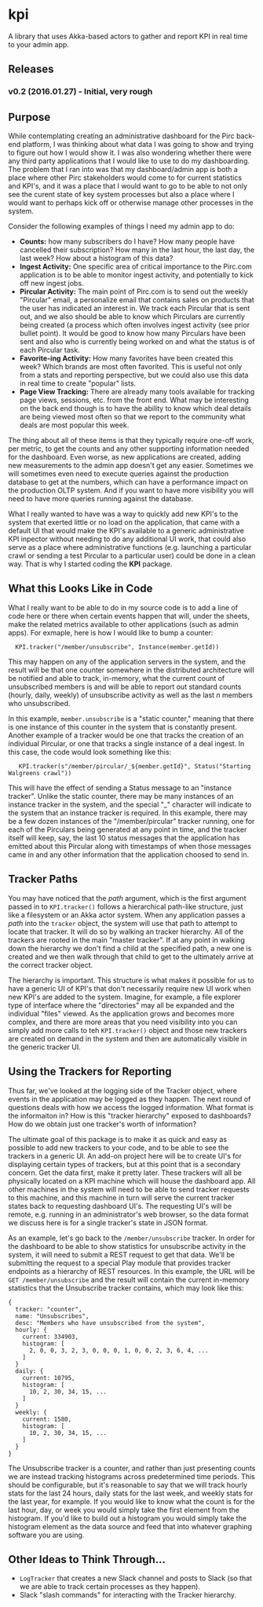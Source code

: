 # kpi
A library that uses Akka-based actors to gather and report KPI in real time to your admin app.

## Releases

### v0.2 (2016.01.27) - Initial, very rough

## Purpose

While contemplating creating an administrative dashboard for the Pirc back-end platform, I was thinking about what data I was going to show and trying to figure out how I would show it.  I was also wondering whether there were any third party applications that I would like to use to do my dashboarding.  The problem that I ran into was that my dashboard/admin app is both a place where other Pirc stakeholders would come to for current statistics and KPI's, and it was a place that I would want to go to be able to not only see the curent state of key system processes but also a place where I would want to perhaps kick off or otherwise manage other processes in the system.

Consider the following examples of things I need my admin app to do:

* **Counts:** how many subscribers do I have?  How many people have cancelled their subscription?  How many in the last hour, the last day, the last week?  How about a histogram of this data?
* **Ingest Activity:** One specific area of critical importance to the Pirc.com application is to be able to monitor ingest activity, and potentially to kick off new ingest jobs.
* **Pircular Activity:** The main point of Pirc.com is to send out the weekly "Pircular" email, a personalize email that contains sales on products that the user has indicated an interest in.  We track each Pircular that is sent out, and we also should be able to know which Pirculars are currently being created (a process which often involves ingest activity (see prior bullet point).  It would be good to know how many Pirculars have been sent and also who is currently being worked on and what the status is of each Pircular task.
* **Favorite-ing Activity:** How many favorites have been created this week?  Which brands are most often favorited.  This is useful not only from a stats and reporting perspective, but we could also use this data in real time to create "popular" lists.
* **Page View Tracking:** There are already many tools available for tracking page views, sessions, etc. from the front end.  What may be interesting on the back end though is to have the ability to know which deal details are being viewed most often so that we report to the community what deals are most popular this week.

The thing about all of these items is that they typically require one-off work, per metric, to get the counts and any other supporting information needed for the dashboard.  Even worse, as new applications are created, adding new measurements to the admin app doesn't get any easier.  Sometimes we will sometimes even need to execute queries against the production database to get at the numbers, which can have a performance impact on the production OLTP system.  And if you want to have more visibility you will need to have more queries running against the database.

What I really wanted to have was a way to quickly add new KPI's to the system that exerted little or no load on the application, that came with a default UI that would make the KPI's available to a generic administrative KPI inpector without needing to do any additional UI work, that could also serve as a place where administrative functions (e.g. launching a particular crawl or sending a test Pircular to a particular user) could be done in a clean way.  That is why I started coding the **KPI** package.

## What this Looks Like in Code

What I really want to be able to do in my source code is to add a line of code here or there when certain events happen that will, under the sheets, make the related metrics available to other applications (such as admin apps).  For exmaple, here is how I would like to bump a counter:

```
  KPI.tracker("/member/unsubscribe", Instance(member.getId))
```

This may happen on any of the application servers in the system, and the result will be that one counter somewhere in the distributed architecture will be notified and able to track, in-memory, what the current count of unsubscribed members is and will be able to report out standard counts (hourly, daily, weekly) of unsubscribe activity as well as the last _n_ members who unsubscribed.

In this example, `member.unsubscribe` is a "static counter," meaning that there is one instance of this counter in the system that is constantly present.  Another example of a tracker would be one that tracks the creation of an individual Pircular, or one that tracks a single instance of a deal ingest.  In this case, the code would look something like this:

```
   KPI.tracker(s"/member/pircular/_${member.getId}", Status("Starting Walgreens crawl"))
```

This will have the effect of sending a Status message to an "instance tracker".  Unlike the static counter, there may be many instances of an instance tracker in the system, and the special "_" character will indicate to the system that an instance tracker is required.  In this example, there may be a few dozen instances of the "/member/pircular" tracker running, one for each of the Pirculars being generated at any point in time, and the tracker itself will keep, say, the last 10 status messages that the application has emitted about this Pircular along with timestamps of when those messages came in and any other information that the application choosed to send in.

## Tracker Paths

You may have noticed that the _path_ argument, which is the first argument passed in to `KPI.tracker()` follows a hierarchical path-like structure, just like a filesystem or an Akka actor system.  When any application passes a _path_ into the `tracker` object, the system will use that path to attempt to locate that tracker.  It will do so by walking an tracker hierarchy.  All of the trackers are rooted in the main "master tracker".   If at any point in walking down the hierarchy we don't find a child at the specified path, a new one is created and we then walk through that child to get to the ultimately arrive at the correct tracker object.

The hierarchy is important.  This structure is what makes it possible for us to have a generic UI of KPI's that don't necessarily require new UI work when new KPI's are added to the system.  Imagine, for example, a file explorer type of interface where the "directories" may all be expanded and the individual "files" viewed.  As the application grows and becomes more complex, and there are more areas that you need visibility into you can simply add more calls to teh `KPI.tracker()` object and those new trackers are created on demand in the system and then are automatically visible in the generic tracker UI.

## Using the Trackers for Reporting

Thus far, we've looked at the logging side of the Tracker object, where events in the application may be logged as they happen.  The next round of questions deals with how we access the logged information.  What format is the informaiton in?  How is this "tracker hierarchy" exposed to dashboards?  How do we obtain just one tracker's worth of information?

The ultimate goal of this package is to make it as quick and easy as possible to add new trackers to your code, and to be able to see the trackers in a generic UI.  An add-on project here will be to create UI's for displaying certain types of trackers, but at this point that is a secondary concern.  Get the data first, make it pretty later.  These trackers will all be physically located on a KPI machine which will house the dashboard app.  All other machines in the system will need to be able to send tracker requests to this machine, and this machine in turn will serve the current tracker states back to requesting dashboard UI's.  The requesting UI's will be remote, e.g. running in an administrator's web browser, so the data format we discuss here is for a single tracker's state in JSON format.

As an example, let's go back to the `/member/unsubscribe` tracker.  In order for the dashboard to be able to show statistics for unsubscribe activity in the system, it will need to submit a REST request to get that data.  We'll be submitting the request to a special Play module that provides tracker endpoints as a hierarchy of REST resources.  In this example, the URL will be `GET /member/unsubscribe` and the result will contain the current in-memory statistics that the Unsubscribe tracker contains, which may look like this:

```
{
  tracker: "counter",
  name: "Unsubscribes",
  desc: "Members who have unsubscribed from the system",
  hourly: {
    current: 334903,
    histogram: [
      2, 0, 0, 3, 2, 3, 0, 0, 0, 1, 0, 0, 2, 3, 6, 4, ...
    ]
  }
  daily: {
    current: 10795,
    histogram: [
      10, 2, 30, 34, 15, ...
    ]
  }
  weekly: {
    current: 1580,
    histogram: [
      10, 2, 30, 34, 15, ...
    ]
  }
} 
```

The Unsubscribe tracker is a counter, and rather than just presenting counts we are instead tracking histograms across predetermined time periods.  This should be configurable, but it's reasonable to say that we will track hourly stats for the last 24 hours, daily stats for the last week, and weekly stats for the last year, for example.  If you would like to know what the count is for the last hour, day, or week you would simply take the first element from the histogram.  If you'd like to build out a histogram you would simply take the histogram element as the data source and feed that into whatever graphing software you are using.

## Other Ideas to Think Through...

* `LogTracker` that creates a new Slack channel and posts to Slack (so that we are able to track certain processes as they happen).
* Slack "slash commands" for interacting with the Tracker hierarchy.
